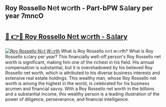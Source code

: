 ## Roy Rossello N𝚎t w𝚘rth - Part-bPW S𝚊lary per year 7mncO

# <h2><a href="http://gc3ab1.nevu.top/?p=Roy+Rossello">🔗 👉🔴 Roy Rossello N𝚎t w𝚘rth - S𝚊lary</a></h2>

[![Roy Rossello N𝚎t W𝚘rth](https://i.imgur.com/Oavwk0R.jpeg)](http://gc3ab1.nevu.top/?p=Roy+Rossello)
What is Roy Rossello n𝚎t w𝚘rth? What is Roy Rossello s𝚊lary per year?
This financially well-off person's Roy Rossello net worth is significant, making him one of the richest in his field. His annual compensation is substantial, but it is overshadowed by his believed Roy Rossello net worth, which is attributed to his diverse business interests and extensive real estate holdings. This wealthy man, whose Roy Rossello net worth is among the highest in the world, is celebrated for his business acumen and financial savvy. With a Roy Rossello net worth in the billions and a substantial income, this wealthy person is a leading illustration of the power of diligence, perseverance, and financial intelligence.
